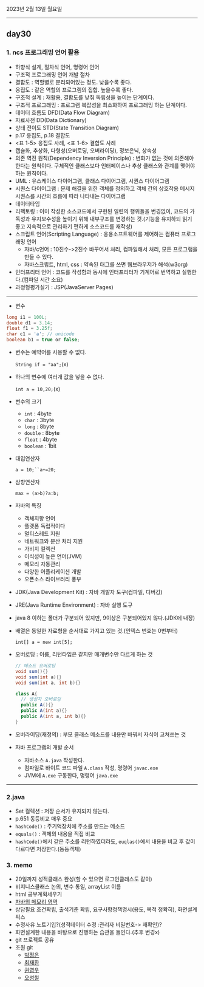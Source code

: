 2023년 2월 13일 월요일

---

## day30

### 1. ncs 프로그래밍 언어 활용

- 하향식 설계, 절차식 언어, 명령어 언어
- 구조적 프로그래밍 언어 개발 절차
- 결합도 : 역할별로 분리되어있는 정도. 낮을수록 좋다.
- 응집도 : 같은 역할의 프로그램의 집합. 높을수록 좋다.
- 구조적 설계 : 재활용, 결합도를 낮춰 독립성을 높이는 단계이다.
- 구조적 프로그래밍 : 프로그램 복잡성을 최소화하여 프로그래밍 하는 단계이다.
- 데이터 흐름도 DFD(Data Flow Diagram)
- 자료사전 DD(Data Dictionary)
- 상태 전이도 STD(State Transition Diagram)
- p.17 응집도, p.18 결합도
- <표 1-5> 응집도 사례, <표 1-6> 결합도 사례
- 캡슐화, 추상화, 다형성(오버로딩, 오버라이딩), 정보은닉, 상속성
- 의존 역전 원칙(Dependency Inversion Principle) : 변화가 없는 것에 의존해야 한다는 원칙이다. 구체적인 클래스보다 인터페이스나 추상 클래스와 관계를 맺어야 하는 원칙이다.
- UML : 유스케이스 다이어그램, 클래스 다이어그램, 시퀀스 다이어그램
- 시퀀스 다이어그램 : 문제 해결을 위한 객체를 정의하고 객체 간의 상호작용 메시지 시퀀스를 시간의 흐름에 따라 나타내는 다이어그램
- 데이터타입
- 리펙토링 : 이미 작성한 소스코드에서 구현된 일련의 행위들을 변경없이, 코드의 가독성과 유지보수성을 높이기 위해 내부구조를 변경하는 것.(기능을 유지하되 읽기 좋고 지속적으로 관리하기 편하게 소스코드를 재작성)
- 스크립트 언어(Scripting Language) : 응용소프트웨어를 제어하는 컴퓨터 프로그래밍 언어
  - 자바/c언어 : 10진수->2진수 바꾸어서 처리, 컴파일해서 처리, 모든 프로그램을 만들 수 있다.
  - 자바스크립트, html, css : 약속된 태그를 쓰면 웹브라우저가 해석(w3org)
- 인터프리터 언어 : 코드를 작성함과 동시에 인터프리터가 기계어로 번역하고 실행한다.(컴파일 시간 소요)
- 과정형평가실기 : JSP(JavaServer Pages)

---

- 변수

```java
long i1 = 100L;
double d1 = 3.14;
float f1 = 3.25f;
char c1 = 'a'; // unicode
boolean b1 = true or false;
```

- 변수는 예약어를 사용할 수 없다.

  `String if = "aa";`(x)

- 하나의 변수에 여러개 값을 넣을 수 없다.

  `int a = 10,20;`(x)

- 변수의 크기
  - `int` : 4byte
  - `char` : 3byte
  - `long` : 8byte
  - `double` : 8byte
  - `float` : 4byte
  - `boolean` : 1bit
- 대입연산자

  ` a = 10;``a+=20;  `

- 삼항연산자

  `max = (a>b)?a:b;`

- 자바의 특징

  - 객체지향 언어
  - 플랫폼 독립적이다
  - 멀티스레드 지원
  - 네트워크와 분산 처리 지원
  - 가비지 컬렉션
  - 이식성이 높은 언어(JVM)
  - 메모리 자동관리
  - 다양한 어플리케이션 개발
  - 오픈소스 라이브러리 풍부

- JDK(Java Development Kit) : 자바 개발자 도구(컴파일, 디버깅)
- JRE(Java Runtime Environment) : 자바 실행 도구
- java 8 이하는 폴더가 구분되어 있지만, 9이상은 구분되어있지 않다.(JDK에 내장)
- 배열은 동일한 자료형을 순서대로 가지고 있는 것.(인덱스 번호는 0번부터)

  `int[] a = new int[5];`

- 오버로딩 : 이름, 리턴타입은 같지만 매개변수만 다르게 하는 것

  ```java
  // 메소드 오버로딩
  void sum(){}
  void sum(int a){}
  void sum(int a, int b){}

  class A{
    // 생성자 오버로딩
    public A(){}
    public A(int a){}
    public A(int a, int b){}
  }
  ```

- 오버라이딩(재정의) : 부모 클래스 메소드를 내용만 바꿔서 자식이 고쳐쓰는 것
- 자바 프로그램의 개발 순서
  - 자바소스 `A.java` 작성한다.
  - 컴파일로 바이트 코드 파일 `A.class` 작성, 명령어 `javac.exe`
  - JVM에 `A.exe` 구동한다, 명령어 `java.exe`

---

### 2.java

- Set 컬렉션 : 저장 순서가 유지되지 않는다.
- p.651 동등비교 매우 중요
- `hashCode()` : 주기억장치에 주소를 만드는 메소드
- `equals()` : 객체의 내용을 직접 비교
- `hashCode()`에서 같은 주소를 리턴하였더라도, `euqlas()`에서 내용을 비교 후 값이 다르다면 저장한다.(동등객체)

### 3. memo

- 20일까지 성적클래스 완성(할 수 있으면 로그인클래스도 같이)
- 비지니스클래스 논의, 변수 통일, arrayList 이름
- html 공부계획세우기
- [자바의 메모리 영역](https://inpa.tistory.com/entry/JAVA-%E2%98%95-%EA%B7%B8%EB%A6%BC%EC%9C%BC%EB%A1%9C-%EB%B3%B4%EB%8A%94-%EC%9E%90%EB%B0%94-%EC%BD%94%EB%93%9C%EC%9D%98-%EB%A9%94%EB%AA%A8%EB%A6%AC-%EC%98%81%EC%97%AD%EC%8A%A4%ED%83%9D-%ED%9E%99)
- 상담필요 조건확립, 출석기준 확립, 요구사항정책명시(용도, 목적 정확히), 화면설계 픽스
- 수정사유 노트기입?(성적데이터 수정 :관리자 비밀번호-> 재확인)?
- 화면설계한 내용을 바탕으로 진행하는 습관을 들인다.(추후 변경x)
- git 프로젝트 공유
- 조원 git
  - [박정은](https://github.com/Luho0113)
  - [최재환](https://github.com/chlwo796)
  - [권영우](https://github.com/alflq)
  - [오성철](https://github.com/SeongCheolOh)
